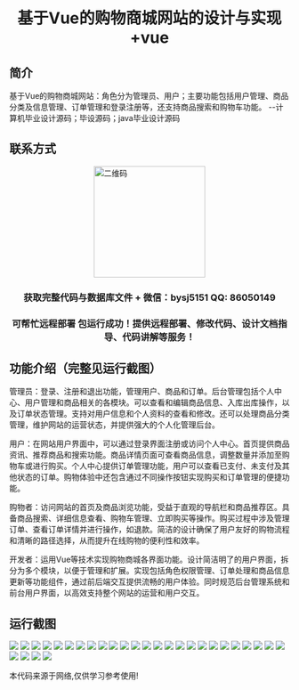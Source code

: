 <p><h1 align="center">基于Vue的购物商城网站的设计与实现+vue</h1></p>

## 简介
基于Vue的购物商城网站：角色分为管理员、用户；主要功能包括用户管理、商品分类及信息管理、订单管理和登录注册等，还支持商品搜索和购物车功能。    --计算机毕业设计源码；毕设源码；java毕业设计源码


## 联系方式
<img src="https://bs-1329754181.cos.ap-shanghai.myqcloud.com/wx.jpg" alt="二维码" style="display: block; margin: 0 auto;" width="200px">
<p><h3 align="center">获取完整代码与数据库文件 + 微信：bysj5151 QQ: 86050149</h3></p>
<p><h3 align="center">可帮忙远程部署 包运行成功！提供远程部署、修改代码、设计文档指导、代码讲解等服务！</h3></p>

## 功能介绍（完整见运行截图）
管理员：登录、注册和退出功能，管理用户、商品和订单。后台管理包括个人中心、用户管理和商品相关的各模块。可以查看和编辑商品信息、入库出库操作，以及订单状态管理。支持对用户信息和个人资料的查看和修改。还可以处理商品分类管理，维护网站的运营状态，并提供强大的个人化管理后台。

用户：在网站用户界面中，可以通过登录界面注册或访问个人中心。首页提供商品资讯、推荐商品和搜索功能。商品详情页面可查看商品信息，调整数量并添加至购物车或进行购买。个人中心提供订单管理功能，用户可以查看已支付、未支付及其他状态的订单。购物体验中还包含通过不同操作按钮实现购买和订单管理的便捷功能。

购物者：访问网站的首页及商品浏览功能，受益于直观的导航栏和商品推荐区。具备商品搜索、详细信息查看、购物车管理、立即购买等操作。购买过程中涉及管理订单、查看订单详情并进行操作，如退款。简洁的设计确保了用户友好的购物流程和清晰的路径选择，从而提升在线购物的便利性和效率。

开发者：运用Vue等技术实现购物商城各界面功能。设计简洁明了的用户界面，拆分为多个模块，以便于管理和扩展。实现包括角色权限管理、订单处理和商品信息更新等功能组件，通过前后端交互提供流畅的用户体验。同时规范后台管理系统和前台用户界面，以高效支持整个网站的运营和用户交互。


## 运行截图
![](https://bs-1329754181.cos.ap-shanghai.myqcloud.com/ssm/shoppingMallWebsite/img/001.jpg)
![](https://bs-1329754181.cos.ap-shanghai.myqcloud.com/ssm/shoppingMallWebsite/img/002.jpg)
![](https://bs-1329754181.cos.ap-shanghai.myqcloud.com/ssm/shoppingMallWebsite/img/003.jpg)
![](https://bs-1329754181.cos.ap-shanghai.myqcloud.com/ssm/shoppingMallWebsite/img/004.jpg)
![](https://bs-1329754181.cos.ap-shanghai.myqcloud.com/ssm/shoppingMallWebsite/img/005.jpg)
![](https://bs-1329754181.cos.ap-shanghai.myqcloud.com/ssm/shoppingMallWebsite/img/006.jpg)
![](https://bs-1329754181.cos.ap-shanghai.myqcloud.com/ssm/shoppingMallWebsite/img/007.jpg)
![](https://bs-1329754181.cos.ap-shanghai.myqcloud.com/ssm/shoppingMallWebsite/img/008.jpg)
![](https://bs-1329754181.cos.ap-shanghai.myqcloud.com/ssm/shoppingMallWebsite/img/009.jpg)
![](https://bs-1329754181.cos.ap-shanghai.myqcloud.com/ssm/shoppingMallWebsite/img/010.jpg)
![](https://bs-1329754181.cos.ap-shanghai.myqcloud.com/ssm/shoppingMallWebsite/img/011.jpg)
![](https://bs-1329754181.cos.ap-shanghai.myqcloud.com/ssm/shoppingMallWebsite/img/012.jpg)
![](https://bs-1329754181.cos.ap-shanghai.myqcloud.com/ssm/shoppingMallWebsite/img/013.jpg)
![](https://bs-1329754181.cos.ap-shanghai.myqcloud.com/ssm/shoppingMallWebsite/img/014.jpg)
![](https://bs-1329754181.cos.ap-shanghai.myqcloud.com/ssm/shoppingMallWebsite/img/015.jpg)
![](https://bs-1329754181.cos.ap-shanghai.myqcloud.com/ssm/shoppingMallWebsite/img/016.jpg)
![](https://bs-1329754181.cos.ap-shanghai.myqcloud.com/ssm/shoppingMallWebsite/img/017.jpg)
![](https://bs-1329754181.cos.ap-shanghai.myqcloud.com/ssm/shoppingMallWebsite/img/018.jpg)
![](https://bs-1329754181.cos.ap-shanghai.myqcloud.com/ssm/shoppingMallWebsite/img/019.jpg)
![](https://bs-1329754181.cos.ap-shanghai.myqcloud.com/ssm/shoppingMallWebsite/img/020.jpg)
![](https://bs-1329754181.cos.ap-shanghai.myqcloud.com/ssm/shoppingMallWebsite/img/021.jpg)
![](https://bs-1329754181.cos.ap-shanghai.myqcloud.com/ssm/shoppingMallWebsite/img/022.jpg)
![](https://bs-1329754181.cos.ap-shanghai.myqcloud.com/ssm/shoppingMallWebsite/img/023.jpg)
![](https://bs-1329754181.cos.ap-shanghai.myqcloud.com/ssm/shoppingMallWebsite/img/024.jpg)
![](https://bs-1329754181.cos.ap-shanghai.myqcloud.com/ssm/shoppingMallWebsite/img/025.jpg)
![](https://bs-1329754181.cos.ap-shanghai.myqcloud.com/ssm/shoppingMallWebsite/img/026.jpg)
![](https://bs-1329754181.cos.ap-shanghai.myqcloud.com/ssm/shoppingMallWebsite/img/027.jpg)
![](https://bs-1329754181.cos.ap-shanghai.myqcloud.com/ssm/shoppingMallWebsite/img/028.jpg)
![](https://bs-1329754181.cos.ap-shanghai.myqcloud.com/ssm/shoppingMallWebsite/img/029.jpg)

<p>本代码来源于网络,仅供学习参考使用!</p>
